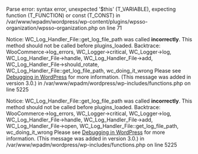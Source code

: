 
Parse error: syntax error, unexpected '$this' (T_VARIABLE), expecting function (T_FUNCTION) or const (T_CONST) in /var/www/wpadm/wordpress/wp-content/plugins/wpsso-organization/wpsso-organization.php on line 71

Notice: WC_Log_Handler_File::get_log_file_path was called <strong>incorrectly</strong>. This method should not be called before plugins_loaded. Backtrace: WooCommerce->log_errors, WC_Logger->critical, WC_Logger->log, WC_Log_Handler_File->handle, WC_Log_Handler_File->add, WC_Log_Handler_File->should_rotate, WC_Log_Handler_File::get_log_file_path, wc_doing_it_wrong Please see <a href="https://wordpress.org/support/article/debugging-in-wordpress/">Debugging in WordPress</a> for more information. (This message was added in version 3.0.) in /var/www/wpadm/wordpress/wp-includes/functions.php on line 5225

Notice: WC_Log_Handler_File::get_log_file_path was called <strong>incorrectly</strong>. This method should not be called before plugins_loaded. Backtrace: WooCommerce->log_errors, WC_Logger->critical, WC_Logger->log, WC_Log_Handler_File->handle, WC_Log_Handler_File->add, WC_Log_Handler_File->open, WC_Log_Handler_File::get_log_file_path, wc_doing_it_wrong Please see <a href="https://wordpress.org/support/article/debugging-in-wordpress/">Debugging in WordPress</a> for more information. (This message was added in version 3.0.) in /var/www/wpadm/wordpress/wp-includes/functions.php on line 5225

